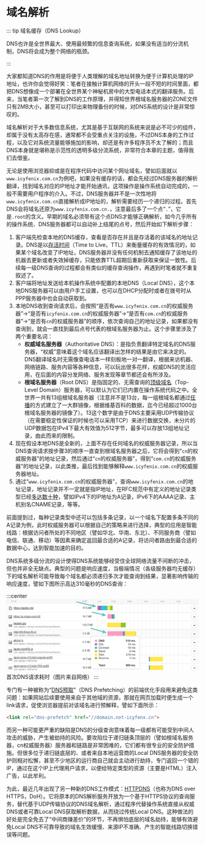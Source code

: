 # 域名解析

::: tip 域名缓存（DNS Lookup）

DNS也许是全世界最大、使用最频繁的信息查询系统，如果没有适当的分流机制，DNS将会成为整个网络的瓶颈。

:::

大家都知道DNS的作用是将便于人类理解的域名地址转换为便于计算机处理的IP地址，也许你会觉得好笑：笔者在接触计算机网络的开头一段不短的时间里面，都把DNS想像成一个部署在全世界某个神秘机房中的大型电话本式的翻译服务。后来，当笔者第一次了解到DNS的工作原理，并得知世界根域名服务器的ZONE文件只有2MB大小，甚至可以打印出来物理备份的时候，对DNS系统的设计是非常惊叹的。

域名解析对于大多数信息系统，尤其是基于互联网的系统来说是必不可少的组件，却属于没有太高存在感，通常都不会受重点关注的设施，不过DNS本身的工作过程，以及它对系统流量能够施加的影响，却还是有许多程序员不太了解的；而且DNS本身就是堪称是示范性的透明多级分流系统，非常符合本章的主题，值得我们去借鉴。

无论是使用浏览器抑或是在程序代码中访问某个网址域名，譬如后面就以`www.icyfenix.com.cn`为例吧，如果没有缓存的话，都会先经过DNS服务器的解析翻译，找到域名对应的IP地址才能开始通讯，这项操作是操作系统自动完成的，一般不需要用户程序的介入。不过，DNS服务器并不是一次性地将`www.icyfenix.com.cn`直接解析成IP地址的，解析需要经历一个递归的过程。首先DNS会将域名还原为`www.icyfenix.com.cn.`，注意最后多了一个点“`.`”，它是`.root`的含义。早期的域名必须带有这个点DNS才能够正确解析，如今几乎所有的操作系统、DNS服务器都可以自动补上结尾的点号，然后开始如下解析步骤：

1. 客户端先检查本地的DNS缓存，查看是否存在并且是存活着的该域名的地址记录。DNS是以[存活时间](https://en.wikipedia.org/wiki/Time_to_live)（Time to Live，TTL）来衡量缓存的有效情况的，如果某个域名改变了IP地址，DNS服务器并没有任何机制去通知缓存了该地址的机器去更新或者失效掉缓存，只能依靠TTL超期后重新获取来保证一致性。后续每一级DNS查询的过程都会有类似的缓存查询操作，再遇到时笔者就不重复叙述了。
2. 客户端将地址发送给本机操作系统中配置的本地DNS（Local DNS），这个本地DNS服务器可以由用户手工设置，也可以在DHCP分配时或者在拨号时从PPP服务器中也会自动获取到。
3. 本地DNS收到查询请求后，会按照“是否有`www.icyfenix.com.cn`的权威服务器”→“是否有`icyfenix.com.cn`的权威服务器”→“是否有`com.cn`的权威服务器”→“是否有`cn`的权威服务器”的顺序，依次查询自己的地址记录，如果都没有查询到，就会一直找到最后点号代表的根域名服务器为止。这个步骤里涉及了两个重要名词：
   - **权威域名服务器**（Authoritative DNS）：是指负责翻译特定域名的DNS服务器，“权威”意味着这个域名应该翻译出怎样的结果是由它来决定的。DNS翻译域名时无需像查电话本一样刻板地一对一翻译，根据来访机器、网络链路、服务内容等各种信息，可以玩出很多花样，权威DNS的灵活应用，在后面的内容分发网络、服务发现等章节都还会有所涉及。
   - **根域名服务器**（Root DNS）是指固定的、无需查询的[顶级域名](https://en.wikipedia.org/wiki/Top-level_domain)（Top-Level Domain）服务器，可以默认为它们已内置在操作系统代码之中。全世界一共有13组根域名服务器（注意并不是13台，每一组根域名都通过[任播](https://en.wikipedia.org/wiki/Anycast)的方式建立了一大群镜像，根据维基百科的数据，迄今已经超过1000台根域名服务器的镜像了）。13这个数字是由于DNS主要采用UDP传输协议（在需要稳定性保证的时候也可以采用TCP）来进行数据交换，未分片的UDP数据包在IPv4下最大有效值为512字节，最多可以存放13组地址记录，由此而来的限制。
4. 现在假设本地DNS是全新的，上面不存在任何域名的权威服务器记录，所以当DNS查询请求按步骤3的顺序一直查到根域名服务器之后，它将会得到“`cn`的权威服务器”的地址记录，然后通过“`cn`的权威服务器”，得到“`com.cn`的权威服务器”的地址记录，以此类推，最后找到能够解释`www.icyfenix.com.cn`的权威服务器地址。
5. 通过“`www.icyfenix.com.cn`的权威服务器”，查询`www.icyfenix.com.cn`的地址记录，地址记录并不一定就是指IP地址，在RFC规范中有定义的地址记录类型已经[多达数十种](https://en.wikipedia.org/wiki/List_of_DNS_record_types)，譬如IPv4下的IP地址为A记录，IPv6下的AAAA记录、主机别名CNAME记录，等等。

前面提到过，每种记录类型中还可以包括多条记录，以一个域名下配置多条不同的A记录为例，此时权威服务器可以根据自己的策略来进行选择，典型的应用是智能线路：根据访问者所处的不同地区（譬如华北、华南、东北）、不同服务商（譬如电信、联通、移动）等因素来确定返回最合适的A记录，将访问者路由到最合适的数据中心，达到智能加速的目的。

DNS系统多级分流的设计使得DNS系统能够经受住全球网络流量不间断的冲击，但也并非全无缺点。典型的问题是响应速度，当极端情况（各级服务器均无缓存）下的域名解析可能导致每个域名都必须递归多次才能查询到结果，显著影响传输的响应速度，譬如下图所示高达310毫秒的DNS查询：

:::center
![](./images/dns-lag.png)
首次DNS请求耗时（图片来自网络）
:::

专门有一种被称为“[DNS预取](https://en.wikipedia.org/wiki/Link_prefetching)”（DNS Prefetching）的前端优化手段用来避免这类问题：如果网站后续要使用来自于其他域的资源，那就在网页加载时便生成一个link请求，促使浏览器提前对该域名进行预解释，譬如下面所示：

```html
<link rel="dns-prefetch" href="//domain.not-icyfenx.cn">  
```

而另一种可能更严重的缺陷是DNS的分级查询意味着每一级都有可能受到中间人攻击的威胁，产生被劫持的风险。要攻陷位于递归链条顶层的（譬如根域名服务器，cn权威服务器）服务器和链路是非常困难的，它们都有很专业的安全防护措施。但很多位于递归链底层的、或者来自本地运营商的Local DNS服务器的安全防护则相对松懈，甚至不少地区的运行商自己就会主动进行劫持，专门返回一个错的IP，通过在这个IP上代理用户请求，以便给特定类型的资源（主要是HTML）注入广告，以此牟利。

为此，最近几年出现了另一种新的DNS工作模式：[HTTPDNS](https://en.wikipedia.org/wiki/DNS_over_HTTPS)（也称为DNS over HTTPS，DoH）。它将原本的DNS解析服务开放为一个基于HTTPS协议的查询服务，替代基于UDP传输协议的DNS域名解析，通过程序代替操作系统直接从权威DNS或者可靠Local DNS获取解析数据，从而绕过传统Local DNS。这种做法的好处是完全免去了“中间商赚差价”的环节，不再惧怕底层的域名劫持，能够有效避免Local DNS不可靠导致的域名生效缓慢、来源IP不准确、产生的智能线路切换错误等问题。